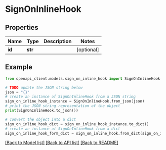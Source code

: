 # SignOnInlineHook


## Properties

Name | Type | Description | Notes
------------ | ------------- | ------------- | -------------
**id** | **str** |  | [optional] 

## Example

```python
from openapi_client.models.sign_on_inline_hook import SignOnInlineHook

# TODO update the JSON string below
json = "{}"
# create an instance of SignOnInlineHook from a JSON string
sign_on_inline_hook_instance = SignOnInlineHook.from_json(json)
# print the JSON string representation of the object
print(SignOnInlineHook.to_json())

# convert the object into a dict
sign_on_inline_hook_dict = sign_on_inline_hook_instance.to_dict()
# create an instance of SignOnInlineHook from a dict
sign_on_inline_hook_form_dict = sign_on_inline_hook.from_dict(sign_on_inline_hook_dict)
```
[[Back to Model list]](../README.md#documentation-for-models) [[Back to API list]](../README.md#documentation-for-api-endpoints) [[Back to README]](../README.md)



